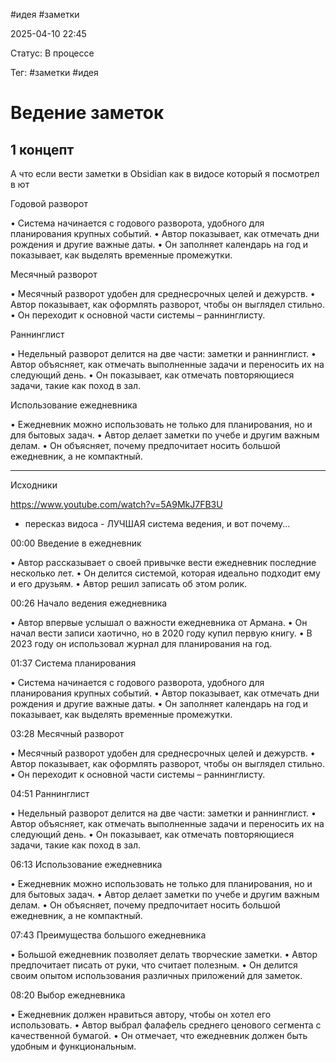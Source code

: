 #идея #заметки

2025-04-10 22:45 

Статус: В процессе

Тег: #заметки  #идея 
# Ведение заметок

## 1 концепт

А что если вести заметки в Obsidian как в видосе который я посмотрел в ют

Годовой разворот

• Система начинается с годового разворота, удобного для планирования крупных событий.
• Автор показывает, как отмечать дни рождения и другие важные даты.
• Он заполняет календарь на год и показывает, как выделять временные промежутки.

Месячный разворот

• Месячный разворот удобен для среднесрочных целей и дежурств.
• Автор показывает, как оформлять разворот, чтобы он выглядел стильно.
• Он переходит к основной части системы – раннинглисту.

 Раннинглист

• Недельный разворот делится на две части: заметки и раннинглист.
• Автор объясняет, как отмечать выполненные задачи и переносить их на следующий день.
• Он показывает, как отмечать повторяющиеся задачи, такие как поход в зал.

 Использование ежедневника

• Ежедневник можно использовать не только для планирования, но и для бытовых задач.
• Автор делает заметки по учебе и другим важным делам.
• Он объясняет, почему предпочитает носить большой ежедневник, а не компактный.




---

Исходники

https://www.youtube.com/watch?v=5A9MkJ7FB3U

- пересказ видоса - 
  ЛУЧШАЯ система ведения, и вот почему...

00:00 Введение в ежедневник

• Автор рассказывает о своей привычке вести ежедневник последние несколько лет.
• Он делится системой, которая идеально подходит ему и его друзьям.
• Автор решил записать об этом ролик.

00:26 Начало ведения ежедневника

• Автор впервые услышал о важности ежедневника от Армана.
• Он начал вести записи хаотично, но в 2020 году купил первую книгу.
• В 2023 году он использовал журнал для планирования на год.

01:37 Система планирования

• Система начинается с годового разворота, удобного для планирования крупных событий.
• Автор показывает, как отмечать дни рождения и другие важные даты.
• Он заполняет календарь на год и показывает, как выделять временные промежутки.

03:28 Месячный разворот

• Месячный разворот удобен для среднесрочных целей и дежурств.
• Автор показывает, как оформлять разворот, чтобы он выглядел стильно.
• Он переходит к основной части системы – раннинглисту.

04:51 Раннинглист

• Недельный разворот делится на две части: заметки и раннинглист.
• Автор объясняет, как отмечать выполненные задачи и переносить их на следующий день.
• Он показывает, как отмечать повторяющиеся задачи, такие как поход в зал.

06:13 Использование ежедневника

• Ежедневник можно использовать не только для планирования, но и для бытовых задач.
• Автор делает заметки по учебе и другим важным делам.
• Он объясняет, почему предпочитает носить большой ежедневник, а не компактный.

07:43 Преимущества большого ежедневника

• Большой ежедневник позволяет делать творческие заметки.
• Автор предпочитает писать от руки, что считает полезным.
• Он делится своим опытом использования различных приложений для заметок.

08:20 Выбор ежедневника

• Ежедневник должен нравиться автору, чтобы он хотел его использовать.
• Автор выбрал фалафель среднего ценового сегмента с качественной бумагой.
• Он отмечает, что ежедневник должен быть удобным и функциональным.


